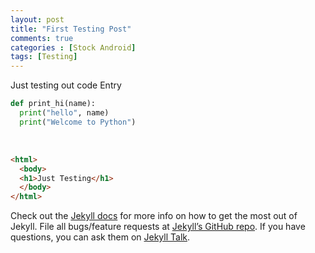 ```yaml
---
layout: post
title: "First Testing Post"
comments: true
categories : [Stock Android]
tags: [Testing]
---
```

<script async src="//pagead2.googlesyndication.com/pagead/js/adsbygoogle.js"></script>
<script>
     (adsbygoogle = window.adsbygoogle || []).push({
          google_ad_client: "ca-pub-2204304584306848",
          enable_page_level_ads: true
     });
</script>


Just testing out code Entry

```python
def print_hi(name):
  print("hello", name)
  print("Welcome to Python")
```
​

```html
<html>
  <body>
  <h1>Just Testing</h1>
  </body>
</html>
```

Check out the [Jekyll docs][jekyll-docs] for more info on how to get the most out of Jekyll. File all bugs/feature requests at [Jekyll’s GitHub repo][jekyll-gh]. If you have questions, you can ask them on [Jekyll Talk][jekyll-talk].

[jekyll-docs]: https://jekyllrb.com/docs/home
[jekyll-gh]:   https://github.com/jekyll/jekyll
[jekyll-talk]: https://talk.jekyllrb.com/
